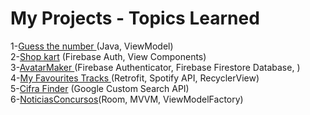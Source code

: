 # My Projects - Topics Learned</br>

1-[Guess the number ](https://github.com/Dannestulla/AndroidStudioProjects/blob/main/AdivinheNumero/app/src/main/java/com/example/adivinhenumero/MainActivity.java)(Java, ViewModel) </br> 
2-[Shop kart](https://github.com/Dannestulla/AndroidStudioProjects/tree/main/ListaDeCompras/app/src/main/java/com/example/listadecompras) (Firebase Auth, View Components)</br>
3-[AvatarMaker ](https://github.com/Dannestulla/AndroidStudioProjects/tree/main/AvatarMaker/app/src/main/java/com/example/avatarmaker) (Firebase Authenticator, Firebase Firestore Database, )</br>
4-[My Favourites Tracks ](https://github.com/Dannestulla/AndroidStudioProjects/tree/main/MyFavouritesTracks)(Retrofit, Spotify API, RecyclerView) </br>
5-[Cifra Finder](https://github.com/Dannestulla/AndroidStudioProjects/tree/main/CifraFinder/app/src/main/java/com/example/cifrafinder) (Google Custom Search API)</br>
6-[NoticiasConcursos](https://github.com/Dannestulla/AndroidStudioProjects/tree/main/NoticiasConcursos/app/src/main/java/com/example/noticiasconcursos)(Room, MVVM, ViewModelFactory) </br>
